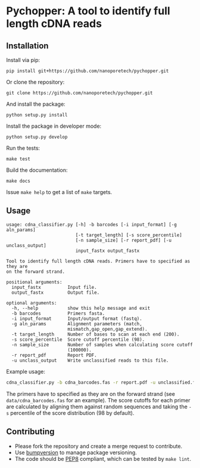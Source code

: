 Pychopper: A tool to identify full length cDNA reads
====================================================

Installation
------------

Install via pip:

```
pip install git+https://github.com/nanoporetech/pychopper.git
```

Or clone the repository:

```
git clone https://github.com/nanoporetech/pychopper.git
```

And install the package:

```
python setup.py install
```

Install the package in developer mode:

```
python setup.py develop
```

Run the tests:

```
make test
```

Build the documentation:

```
make docs
```

Issue `make help` to get a list of `make` targets.

Usage
-----

```
usage: cdna_classifier.py [-h] -b barcodes [-i input_format] [-g aln_params]
                          [-t target_length] [-s score_percentile]
                          [-n sample_size] [-r report_pdf] [-u unclass_output]
                          input_fastx output_fastx

Tool to identify full length cDNA reads. Primers have to specified as they are
on the forward strand.

positional arguments:
  input_fastx          Input file.
  output_fastx         Output file.

optional arguments:
  -h, --help           show this help message and exit
  -b barcodes          Primers fasta.
  -i input_format      Input/output format (fastq).
  -g aln_params        Alignment parameters (match,
                       mismatch,gap_open,gap_extend).
  -t target_length     Number of bases to scan at each end (200).
  -s score_percentile  Score cutoff percentile (98).
  -n sample_size       Number of samples when calculating score cutoff
                       (100000).
  -r report_pdf        Report PDF.
  -u unclass_output    Write unclassified reads to this file.
```

Example usage:

```bash
cdna_classifier.py -b cdna_barcodes.fas -r report.pdf -u unclassified.fq input.fq full_length_output.fq
```

The primers have to specified as they are on the forward strand (see `data/cdna_barcodes.fas` for an example).
The score cutoffs for each primer are calculated by aligning them against random sequences and taking the `-s` percentile of the score distribution (98 by default).

Contributing
------------

- Please fork the repository and create a merge request to contribute.
- Use [bumpversion](http://bit.ly/2cSUryt) to manage package versioning.
- The code should be [PEP8](https://www.python.org/dev/peps/pep-0008) compliant, which can be tested by `make lint`.
